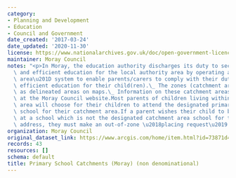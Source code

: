 ```yaml
---
category:
- Planning and Development
- Education
- Council and Government
date_created: '2017-03-24'
date_updated: '2020-11-30'
license: https://www.nationalarchives.gov.uk/doc/open-government-licence/version/3/
maintainer: Moray Council
notes: "<p>In Moray, the education authority discharges its duty to secure adequate\
  \ and efficient education for the local authority area by operating a \u201Ccatchment\
  \ area\u201D system to enable parents/carers to comply with their duty to provide\
  \ efficient education for their child(ren).\_ The zones (catchment areas) are shown\
  \ as delineated areas on maps.\_ Information on these catchment areas is available\
  \ at the Moray Council website.Most parents of children living within the catchment\
  \ area will choose for their children to attend the designated primary and secondary\
  \ school for their catchment area.If a parent wishes their child to be enrolled\
  \ at a school which is not the designated catchment area school for their postal\
  \ address, they must make an out-of-zone \u2018placing request\u2019.\_ </p>"
organization: Moray Council
original_dataset_link: https://www.arcgis.com/home/item.html?id=73871d46f492412c8f88fd6159553a20
records: 43
resources: []
schema: default
title: Primary School Catchments (Moray) (non denominational)
---
```

